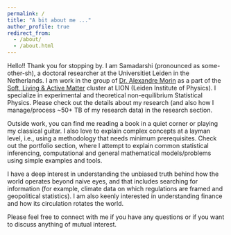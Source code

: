 ```yaml
---
permalink: /
title: "A bit about me ..."
author_profile: true
redirect_from: 
  - /about/
  - /about.html
---
```

Hello!! Thank you for stopping by. I am Samadarshi (pronounced as some-other-sh), a  doctoral researcher at the Universitiet Leiden in the Netherlands. I am work in the group of <a href = 'https://morinlab.com/'>Dr. Alexandre Morin</a> as a part of the <a href = 'https://slam-leiden.nl/Slam/Main/'>Soft, Living & Active Matter</a> cluster at LION (Leiden Institute of Physics). I specialize in experimental and theoretical non-equilibrium Statistical Physics. Please check out the details about my research (and also how I manage/process ~50+ TB of my research data) in the research section. 

Outside work, you can find me reading a book in a quiet corner or playing my classical guitar. I also love to explain complex concepts at a layman level, i.e., using a methodology that needs minimum prerequisites. Check out the portfolio section, where I attempt to explain common statistical inferencing, computational and general mathematical models/problems using simple examples and tools.  

I have a deep interest in understanding the unbiased truth behind how the world operates beyond naive eyes, and that includes searching for information (for example, climate data on which regulations are framed and geopolitical statistics). I am also keenly interested in understanding finance and how its circulation rotates the world.

Please feel free to connect with me if you have any questions or if you want to discuss anything of mutual interest. 

